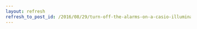 ```yaml
---
layout: refresh
refresh_to_post_id: /2016/08/29/turn-off-the-alarms-on-a-casio-illuminator-five-alarms-w213
---
```

